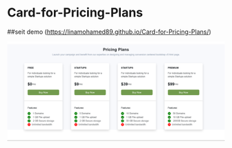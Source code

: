 # Card-for-Pricing-Plans

##seit demo (https://linamohamed89.github.io/Card-for-Pricing-Plans/)


![](https://github.com/Linamohamed89/Card-for-Pricing-Plans/blob/main/screenshot.png)

